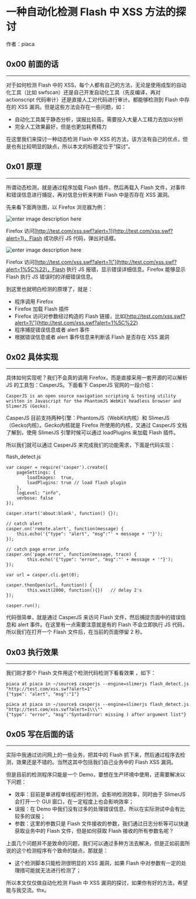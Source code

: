 # 一种自动化检测 Flash 中 XSS 方法的探讨

作者：piaca

0x00 前面的话
---------

* * *

对于如何检测 Flash 中的 XSS，每个人都有自己的方法，无论是使用成型的自动化工具（比如 swfscan）还是自己开发自动化工具（先反编译，再对 actionscript 代码审计）还是直接人工对代码进行审计。都能够检测到 Flash 中存在的 XSS 漏洞。但是这些方法会存在一些问题，如：

*   自动化工具属于静态分析，误报比较高，需要投入大量人工精力去加以分析
*   完全人工效果最好，但是也更加耗费精力

在这里我们来探讨一种动态检测 Flash 中 XSS 的方法，该方法有自己的优点，但是也有比较明显的缺点，所以本文的标题定位于“探讨”。

0x01 原理
-------

* * *

所谓动态检测，就是通过程序加载 Flash 插件，然后再载入 Flash 文件，对事件和错误信息进行捕捉，再对信息分析来判断 Flash 中是否存在 XSS 漏洞。

先来看下面两张图，以 Firefox 浏览器为例：

![enter image description here](http://drops.javaweb.org/uploads/images/2b50abc7f899f8a923f5e00a4d02acbd8a5d3e2a.jpg)

Firefox 访问[http://test.com/xss.swf?alert=1](http://test.com/xss.swf?alert=1)，Flash 成功执行 JS 代码，弹出对话框。

![enter image description here](http://drops.javaweb.org/uploads/images/7a25d08805bdb13df503d9931fd6736d200922af.jpg)

Firefox 访问[http://test.com/xss.swf?alert=1\"](http://test.com/xss.swf?alert=1%5C%22)，Flash 执行 JS 报错，显示错误详细信息。Firefox 能够显示 Flash 执行 JS 错误时的详细错误信息。

到这里也就明白检测的原理了，就是：

*   程序调用 Firefox
*   Firefox 加载 Flash 插件
*   Firefox 访问对参数经过构造的 Flash 链接，比如[http://test.com/xss.swf?alert=1\"](http://test.com/xss.swf?alert=1%5C%22)
*   程序捕捉错误信息或者 alert 事件
*   根据错误信息或者 alert 事件信息来判断该 Flash 是否存在 XSS 漏洞

0x02 具体实现
---------

* * *

具体如何实现呢？我们不会真的调用 Firefox，而是直接采用一套开源的可以解析 JS 的工具包：CasperJS。下面看下 CasperJS 官网的一段介绍：

```
CasperJS is an open source navigation scripting & testing utility written in Javascript for the PhantomJS WebKit headless browser and SlimerJS (Gecko).

```

CasperJS 目前支持两种引擎：PhantomJS（WebKit内核）和 SlimerJS（Gecko内核）。Gecko内核就是 Firefox 所使用的内核，又通过 CasperJS 文档了解到，使用 SlimerJS 引擎时候可以通过 loadPlugins 来加载 Flash 插件。

所以我们就可以通过 CasperJS 来完成我们的功能需求，下面是代码实现：

flash_detect.js

```
var casper = require('casper').create({
    pageSettings: {
        loadImages:  true, 
        loadPlugins: true // load flash plugin
    },
    logLevel: "info",
    verbose: false
});

casper.start('about:blank', function() {});

// catch alert 
casper.on('remote.alert', function(message) {
    this.echo('{"type": "alert", "msg":"' + message + '"}');
});

// catch page error info
casper.on('page.error', function(message, trace) {
        this.echo('{"type": "error", "msg":"' + message + '"}');
});

var url = casper.cli.get(0);

casper.thenOpen(url, function() {
        this.wait(2000, function(){})   // delay 2's
});

casper.run();

```

代码很简单，就是通过 CasperJS 来访问 Flash 文件，然后捕捉页面中的错误信息和 alert 事件。在这里有一点需要注意就是有的 Flash 不会立即执行 JS 代码，所以我们在打开一个 Flash 文件后，在当前的页面停留 2 秒。

0x03 执行效果
---------

* * *

我们刚才那个 Flash 文件用这个检测代码检测下看看效果 ，如下：

```
piaca at piaca in ~/source$ casperjs --engine=slimerjs flash_detect.js "http://test.com/xss.swf?alert=1"
{"type": "alert", "msg":"1"}

piaca at piaca in ~/source$ casperjs --engine=slimerjs flash_detect.js "http://test.com/xss.swf?alert=1\\\""
{"type": "error", "msg":"SyntaxError: missing ) after argument list"}

```

0x05 写在后面的话
-----------

* * *

实际中我通过访问网上的一些业务，把其中的 Flash 抓下来，然后通过程序去检测，效果还是不错的。当然这其中包括我们自己业务中的 Flash XSS 漏洞。

但是目前的检测程序只能是一个 Demo，要想在生产环境中使用，还需要解决以下问题：

*   效率：目前是单进程单线程进行检测，会影响检测效率，同时由于 SlimerJS 会打开一个 GUI 窗口，在一定程度上也会影响效率；
*   误报：在 Demo 中我们没有过多的处理错误信息，所以在实际测试中会有比较多的误报；
*   参数：这里的参数只是 Flash 文件接收的参数，我们通过日志分析等可以快速获取业务中的 Flash 文件，但是如何获取 Flash 接收的所有参数名呢？

上面几个问题并不是致命的问题，我们可以通过多种方法去解决，但是正如前面所说的这个检测程序有个致命的缺点，那就是：

*   这个检测脚本只能检测很明显的 XSS 漏洞，如果 Flash 中对参数有一定的处理措可能就无法进行检测了；

所以本文仅仅做自动化检测 Flash 中 XSS 漏洞的探讨，如果你有好的方法，希望能与我交流。thx。